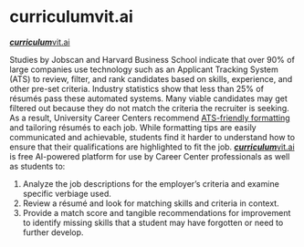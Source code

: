 # curriculumvit.ai

[***curriculum***vit.ai](https://cvai.seshan.org/)

Studies by Jobscan and Harvard Business School indicate that over 90% of large companies use technology such as an Applicant Tracking System (ATS) to review, filter, and rank candidates based on skills, experience, and other pre-set criteria. Industry statistics show that less than 25% of résumés pass these automated systems. Many viable candidates may get filtered out because they do not match the criteria the recruiter is seeking. As a result, University Career Centers recommend [ATS-friendly formatting](https://capd.mit.edu/resources/make-your-resume-ats-friendly/) and tailoring résumés to each job. While formatting tips are easily communicated and achievable, students find it harder to understand how to ensure that their qualifications are highlighted to fit the job. [***curriculum***vit.ai](https://cvai.seshan.org/) is free AI-powered platform for use by Career Center professionals as well as students to:

1. Analyze the job descriptions for the employer’s criteria and examine specific verbiage used.
2. Review a résumé and look for matching skills and criteria in context.
3. Provide a match score and tangible recommendations for improvement to identify missing skills that a student may have forgotten or need to further develop.
